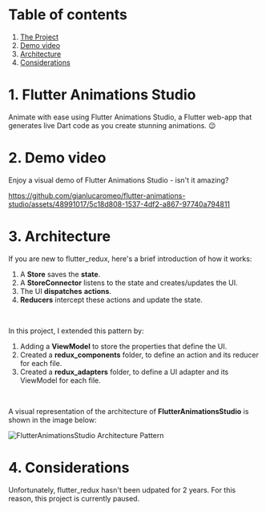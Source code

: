 # Table of contents
1. [The Project](#1-flutter-animations-studio)
2. [Demo video](#2-demo-video)
3. [Architecture](#3-architecture)
4. [Considerations](#4-considerations)

# 1. Flutter Animations Studio
Animate with ease using Flutter Animations Studio, a Flutter web-app that generates live Dart code as you create stunning animations. 😉
<br>

# 2. Demo video
Enjoy a visual demo of Flutter Animations Studio - isn't it amazing?

https://github.com/gianlucaromeo/flutter-animations-studio/assets/48991017/5c18d808-1537-4df2-a867-97740a794811

# 3. Architecture
If you are new to flutter_redux, here's a brief introduction of how it works: 
1. A **Store** saves the **state**.
2. A **StoreConnector** listens to the state and creates/updates the UI.
3. The UI **dispatches** **actions**.
4. **Reducers** intercept these actions and update the state.
<br>

In this project, I extended this pattern by:
1. Adding a **ViewModel** to store the properties that define the UI.
2. Created a **redux_components** folder, to define an action and its reducer for each file.
3. Created a **redux_adapters** folder, to define a UI adapter and its ViewModel for each file.
<br>

A visual representation of the architecture of **FlutterAnimationsStudio** is shown in the image below:
<br>

![FlutterAnimationsStudio Architecture Pattern](https://github.com/user-attachments/assets/9fc4db14-fde3-4f36-a7f4-65df7cf8903a)

# 4. Considerations
Unfortunately, flutter_redux hasn't been udpated for 2 years. For this reason, this project is currently paused.
